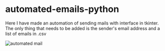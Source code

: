 # automated-emails-python
Here I have made an automation of sending mails with interface in tkinter.
The only thing that needs to be added is the sender's email address and a list of emails in .csv


 ![automated mail](https://github.com/JuanCruzEmmanuel/automated-emails-python/assets/89812242/93543158-49f0-4f04-8ab1-fc417694d08e)
